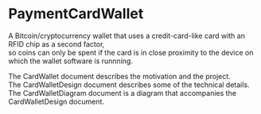 # PaymentCardWallet
A Bitcoin/cryptocurrency wallet that uses a credit-card-like card with an RFID chip as a second factor,  
so coins can only be spent if the card is in close proximity to the device on which the wallet software is runnning.  
  
The CardWallet document describes the motivation and the project.  
The CardWalletDesign document describes some of the technical details.  
The CardWalletDiagram document is a diagram that accompanies the CardWalletDesign document.  
